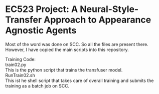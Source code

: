 # EC523 Project: A Neural-Style-Transfer Approach to Appearance Agnostic Agents

Most of the word was done on SCC. So all the files are present there.
However, I have copied the main scripts into this repository. 

Training Code:  
  train02.py  
    This is the python script that trains the transfuser model.  
  RunTrain02.sh   
    This ist he shell script that takes care of overall training and submits the training as a batch job on SCC.   
